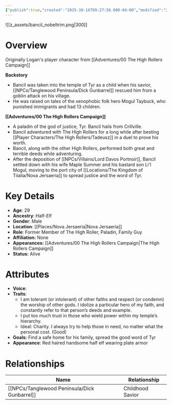 ```yaml
---
{"publish":true,"created":"2025-10-16T09:27:58.000-04:00","modified":"2025-10-16T14:22:02.508-04:00","published":"2025-10-16T14:22:02.508-04:00","cssclasses":"","Age":"29","Ancestry":"Half-Elf","Gender":"Male","Location":["[[Nova Jersaeria]]"],"Role":["Former Member of The High Roller, Paladin, Family Guy"],"Affiliation":["None"],"Appearances":["[[00 The High Rollers Campaign|The High Rollers Campaign]]"],"Status":"Alive"}
---
```


![[z_assets/bancil_nobeltrim.png|300]]

# Overview
Originally Logan's player character from [[Adventures/00 The High Rollers Campaign]]

**Backstory** 
- Bancil was taken into the temple of Tyr as a child when his savior, [[NPCs/Tanglewood Peninsula/Dick Gunbarrel]] rescued him from a goblin attack on his village.
- He was raised on tales of the xenophobic folk hero Mogul Taybuck, who punished immigrants and had 13 children.

**[[Adventures/00 The High Rollers Campaign]]**
- A paladin of the god of justice, Tyr. Bancil hails from Crillville. 
- Bancil adventured with The High Rollers for a long while after besting [[Player Characters/The High Rollers/Tadeusz]] in a duel to prove his worth.
- Bancil, along with the other High Rollers, performed both great and terrible deeds while adventuring.
- After the deposition of [[NPCs/Villains/Lord Davos Portnoir]], Bancil settled down with his wife Maple Summer and his bastard son Li'l Mogul, moving to the port city of [[Locations/The Kingdom of Tiialia/Nova Jersaeria]] to spread justice and the word of Tyr.

# Key Details
- **Age**: 29
- **Ancestry**: Half-Elf
- **Gender**: Male
- **Location**: [[Places/Nova Jersaeria\|Nova Jersaeria]]
- **Role**: Former Member of The High Roller, Paladin, Family Guy
- **Affiliation:** None
- **Appearances:** [[Adventures/00 The High Rollers Campaign\|The High Rollers Campaign]]
- **Status:** Alive

# Attributes
- **Voice**: 
- **Traits**: 
	- I am tolerant (or intolerant) of other faiths and respect (or condemn) the worship of other gods. I idolize a particular hero of my faith, and constantly refer to that person’s deeds and example. 
	- I put too much trust in those who wield power within my temple’s hierarchy.
	- Ideal: Charity. I always try to help those in need, no matter what the personal cost. (Good)
- **Goals:** Find a safe home for his family, spread the good word of Tyr
- **Appearance**: Red haired handsome half elf wearing plate armor

# Relationships

| Name               | Relationship     |
| ------------------ | ---------------- |
| [[NPCs/Tanglewood Peninsula/Dick Gunbarrel]] | Childhood Savior |
